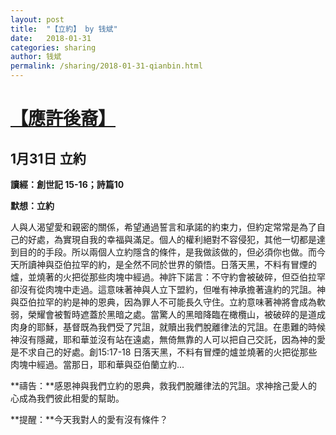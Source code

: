 ```yaml
---
layout: post
title:  "【立約】 by 钱斌"
date:   2018-01-31
categories: sharing
author: 钱斌
permalink: /sharing/2018-01-31-qianbin.html
---
```


[【應許後裔】](/daily/2018-01-31-daily.html)
===========

1月31日 立約
------------

**讀經：創世記 15-16；詩篇10**

**默想：立約**

人與人渴望愛和親密的關係，希望通過誓言和承諾的約束力，但約定常常是為了自己的好處，為實現自我的幸福與滿足。個人的權利絕對不容侵犯，其他一切都是達到目的的手段。所以兩個人立約隱含的條件，是我做該做的，但必須你也做。而今天所讀神與亞伯拉罕的約，是全然不同於世界的領悟。日落天黑，不料有冒煙的爐，並燒著的火把從那些肉塊中經過。神許下諾言：不守約會被破碎，但亞伯拉罕卻沒有從肉塊中走過。這意味著神與人立下盟約，但唯有神承擔著違約的咒詛。神與亞伯拉罕的約是神的恩典，因為罪人不可能長久守住。立約意味著神將會成為軟弱，榮耀會被暫時遮蓋於黑暗之處。當驚人的黑暗降臨在橄欖山，被破碎的是道成肉身的耶穌，基督既為我們受了咒詛，就贖出我們脫離律法的咒詛。在患難的時候神沒有隱藏，耶和華並沒有站在遠處，無倚無靠的人可以把自己交託，因為神的愛是不求自己的好處。創15:17-18 日落天黑，不料有冒煙的爐並燒著的火把從那些肉塊中經過。當那日，耶和華與亞伯蘭立約...

**禱告：**感恩神與我們立約的恩典，救我們脫離律法的咒詛。求神捨己愛人的心成為我們彼此相愛的幫助。

**提醒：**今天我對人的愛有沒有條件？


